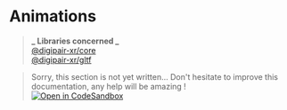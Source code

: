 # Animations

> **_ Libraries concerned _**  
> [@digipair-xr/core](https://www.npmjs.com/package/@digipair-xr/core)  
> [@digipair-xr/gltf](https://www.npmjs.com/package/@digipair-xr/mesh)

> Sorry, this section is not yet written... Don't hesitate to improve this documentation, any help will be amazing !  
> [![Open in CodeSandbox](https://codesandbox.io/static/img/play-codesandbox.svg)](https://githubbox.com/digipair/digipair-xr/blob/master/docs/animations.md)
